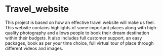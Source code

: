# Travel_website
This project is based on how an effective travel website will make us feel.   This website contains  highlights of some important places along with high-quality photography  and allows people to book their dream destination within their budgets.  It also includes full customer support, an easy packages, book as  per your time choice, full virtual tour of place through different videos and images.
